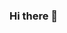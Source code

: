 ### Hi there 👋

<!--
**alu0100199741Marlene/Alu0100199741Marlene** is a ✨ _special_ ✨ repository because its `README.md` (this file) appears on your GitHub profile.

    Here are some ideas to get you started:

    - 🔭 I’m currently working on Arquitectural Design..

    - 🌱 I’m currently learning Máster en Formación del Profesorado

    - 👯 I’m looking to collaborate on ...

    - 🤔 I’m looking for help with ...

    - 💬 Ask me about dogs

    - 📫 How to reach me: ...

    - 😄 Pronouns: ...

    - ⚡ Fun fact: ...

-->
